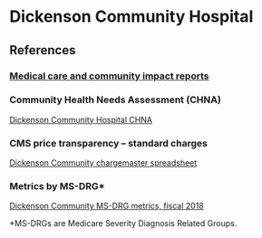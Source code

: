 # Dickenson Community Hospital  

## References  

### [Medical care and community impact reports](https://www.balladhealth.org/hospitals/dickenson-community-clintwood)   

### Community Health Needs Assessment (CHNA)  
[Dickenson Community Hospital CHNA](https://www.balladhealth.org/sites/balladhealth/files/documents/DCH_Community_Health_Needs_Assessment_2018.pdf)  

### CMS price transparency – standard charges
[Dickenson Community chargemaster spreadsheet](https://www.balladhealth.org/sites/balladhealth/files/documents/Dickenson-Community-chargemaster-2018.xlsx)  

### Metrics by MS-DRG*  
[Dickenson Community MS-DRG metrics, fiscal 2018](https://www.balladhealth.org/sites/balladhealth/files/documents/Dickenson-Community-Hospital-MSDRG-Metrics-FY2018-Inpatient-Volume-80.pdf)  

*MS-DRGs are Medicare Severity Diagnosis Related Groups.
